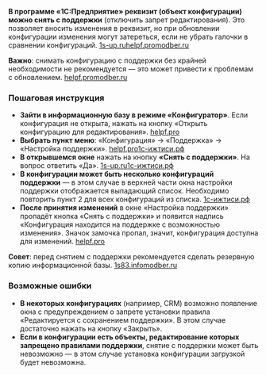 **В программе «1С:Предприятие» реквизит (объект конфигурации) можно снять с поддержки** (отключить запрет редактирования). Это позволяет вносить изменения в реквизит, но при обновлении конфигурации изменения могут затереться, если не убрать галочки в сравнении конфигураций. [1s-up.ru](https://www.1s-up.ru/podderzhka-konfiguracij-1s/)[helpf.pro](https://helpf.pro/faq83/view/1725.html)[modber.ru](https://modber.ru/catalog/item2221.html)

**Важно**: снимать конфигурацию с поддержки без крайней необходимости не рекомендуется — это может привести к проблемам с обновлением. [helpf.pro](https://helpf.pro/faq83/view/1725.html)[modber.ru](https://modber.ru/catalog/item2221.html)

### Пошаговая инструкция

- **Зайти в информационную базу в режиме «Конфигуратор»**. Если конфигурация не открыта, нажать на кнопку «Открыть конфигурацию для редактирования». [helpf.pro](https://helpf.pro/faq83/view/1725.html)
- **Выбрать пункт меню**: «Конфигурация» → «Поддержка» → «Настройка поддержки». [helpf.pro](https://helpf.pro/faq83/view/1725.html)[1с-ижтиси.рф](https://xn--1--rlchba2deh.xn--p1ai/%D1%81%D1%82%D0%B0%D1%82%D1%8C%D0%B8/%D1%81%D0%BD%D1%8F%D1%82%D1%8C-%D0%B8-%D0%BF%D0%BE%D1%81%D1%82%D0%B0%D0%B2%D0%B8%D1%82%D1%8C-1%D1%81-%D0%BD%D0%B0-%D0%BF%D0%BE%D0%B4%D0%B4%D0%B5%D1%80%D0%B6%D0%BA%D1%83)
- **В открывшемся окне** нажать на кнопку **«Снять с поддержки»**. На вопрос ответить «Да». [1s-up.ru](https://www.1s-up.ru/podderzhka-konfiguracij-1s/)[1с-ижтиси.рф](https://xn--1--rlchba2deh.xn--p1ai/%D1%81%D1%82%D0%B0%D1%82%D1%8C%D0%B8/%D1%81%D0%BD%D1%8F%D1%82%D1%8C-%D0%B8-%D0%BF%D0%BE%D1%81%D1%82%D0%B0%D0%B2%D0%B8%D1%82%D1%8C-1%D1%81-%D0%BD%D0%B0-%D0%BF%D0%BE%D0%B4%D0%B4%D0%B5%D1%80%D0%B6%D0%BA%D1%83)
- **В конфигурации может быть несколько конфигураций поддержки** — в этом случае в верхней части окна настройки поддержки отображается выпадающий список. Необходимо повторить пункт 2 для всех конфигураций из списка. [1с-ижтиси.рф](https://xn--1--rlchba2deh.xn--p1ai/%D1%81%D1%82%D0%B0%D1%82%D1%8C%D0%B8/%D1%81%D0%BD%D1%8F%D1%82%D1%8C-%D0%B8-%D0%BF%D0%BE%D1%81%D1%82%D0%B0%D0%B2%D0%B8%D1%82%D1%8C-1%D1%81-%D0%BD%D0%B0-%D0%BF%D0%BE%D0%B4%D0%B4%D0%B5%D1%80%D0%B6%D0%BA%D1%83)
- **После принятия изменений** в окне «Настройка поддержки» пропадёт кнопка «Снять с поддержки» и появится надпись «Конфигурация находится на поддержке с возможностью изменения». Значок замочка пропал, значит, конфигурация доступна для изменений. [helpf.pro](https://helpf.pro/faq83/view/1725.html)

**Совет**: перед снятием с поддержки рекомендуется сделать резервную копию информационной базы. [1s83.info](https://1s83.info/admin/snyat-i-postavit-konfiguratsiyu-1s-na-podderzhku.html)[modber.ru](https://modber.ru/catalog/item2221.html)

### Возможные ошибки

- **В некоторых конфигурациях** (например, CRM) возможно появление окна с предупреждением о запрете установки правила «Редактируется с сохранением поддержки». В этом случае достаточно нажать на кнопку «Закрыть».
- **Если в конфигурации есть объекты, редактирование которых запрещено правилами поддержки**, снятие с поддержки может быть невозможно — в этом случае установка конфигурации загрузкой будет невозможна.